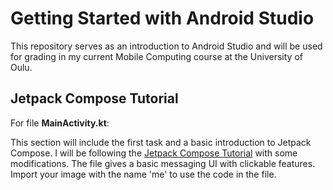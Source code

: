 # Getting Started with Android Studio

This repository serves as an introduction to Android Studio and will be used for grading in my current Mobile Computing course at the University of Oulu.

## Jetpack Compose Tutorial

For file **MainActivity.kt**: 

This section will include the first task and a basic introduction to Jetpack Compose. I will be following the [Jetpack Compose Tutorial](https://developer.android.com/develop/ui/compose/tutorial) with some modifications.
The file gives a basic messaging UI with clickable features. Import your image with the name 'me' to use the code in the file. 
